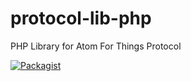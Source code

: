 # protocol-lib-php
PHP Library for Atom For Things Protocol


[![Packagist](https://img.shields.io/packagist/dt/atomforthings/atom-protocol-lib-php.svg)]()